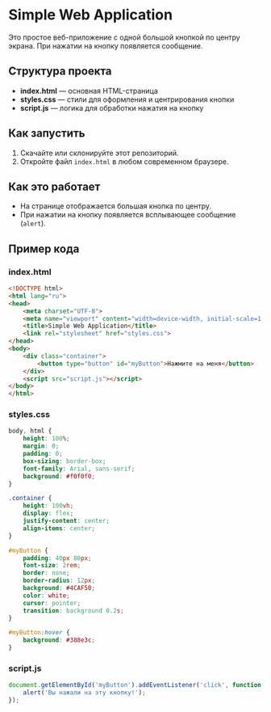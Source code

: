 # Simple Web Application

Это простое веб-приложение с одной большой кнопкой по центру экрана. При нажатии на кнопку появляется сообщение.

## Структура проекта

- **index.html** — основная HTML-страница
- **styles.css** — стили для оформления и центрирования кнопки
- **script.js** — логика для обработки нажатия на кнопку

## Как запустить

1. Скачайте или склонируйте этот репозиторий.
2. Откройте файл `index.html` в любом современном браузере.

## Как это работает

- На странице отображается большая кнопка по центру.
- При нажатии на кнопку появляется всплывающее сообщение (`alert`).

## Пример кода

### index.html
```html
<!DOCTYPE html>
<html lang="ru">
<head>
    <meta charset="UTF-8">
    <meta name="viewport" content="width=device-width, initial-scale=1.0">
    <title>Simple Web Application</title>
    <link rel="stylesheet" href="styles.css">
</head>
<body>
    <div class="container">
        <button type="button" id="myButton">Нажмите на меня</button>
    </div>
    <script src="script.js"></script>
</body>
</html>
```

### styles.css
```css
body, html {
    height: 100%;
    margin: 0;
    padding: 0;
    box-sizing: border-box;
    font-family: Arial, sans-serif;
    background: #f0f0f0;
}

.container {
    height: 100vh;
    display: flex;
    justify-content: center;
    align-items: center;
}

#myButton {
    padding: 40px 80px;
    font-size: 2rem;
    border: none;
    border-radius: 12px;
    background: #4CAF50;
    color: white;
    cursor: pointer;
    transition: background 0.2s;
}

#myButton:hover {
    background: #388e3c;
}
```

### script.js
```javascript
document.getElementById('myButton').addEventListener('click', function() {
    alert('Вы нажали на эту кнопку!');
});
```